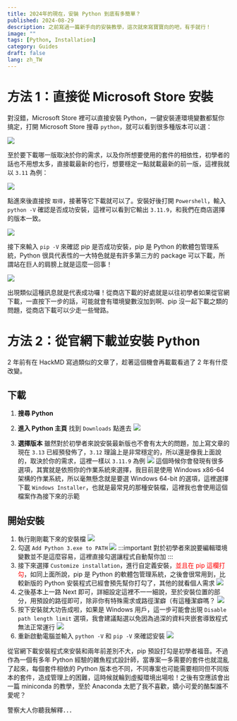 ```yaml
---
title: 2024年的現在，安裝 Python 到底有多簡單？
published: 2024-08-29
description: 之前寫過一篇新手向的安裝教學，這次就來寫寶寶向的吧，有手就行！
image: ""
tags: [Python, Installation]
category: Guides
draft: false
lang: zh_TW
---
```


# 方法 1：直接從 Microsoft Store 安裝

對沒錯，Microsoft Store 裡可以直接安裝 Python，一鍵安裝連環境變數都幫你搞定，打開 Microsoft Store 搜尋 `python`，就可以看到很多種版本可以選：

![](1.png)

至於要下載哪一版取決於你的需求，以及你所想要使用的套件的相依性，初學者的話也不用想太多，直接載最新的也行，想要穩定一點就載最新的前一版，這裡我就以 `3.11` 為例：

![](2.png)

點進來後直接按 `取得`，接著等它下載就可以了。安裝好後打開 `Powershell`，輸入 `python -V` 確認是否成功安裝，這裡可以看到它輸出 `3.11.9`，和我們在商店選擇的版本一致。

![](3.png)

接下來輸入 `pip -V` 來確認 pip 是否成功安裝，pip 是 Python 的軟體包管理系統，Python 很具代表性的一大特色就是有許多第三方的 package 可以下載，所謂站在巨人的肩膀上就是這麼一回事！

![](4.png)

出現類似這種訊息就是代表成功囉！從商店下載的好處就是以往初學者如果從官網下載，一直按下一步的話，可能就會有環境變數沒加到啊、pip 沒一起下載之類的問題，從商店下載可以少走一些彎路。

# 方法 2：從官網下載並安裝 Python

2 年前有在 HackMD 寫過類似的文章了，趁著這個機會再載載看過了 2 年有什麼改變。

## 下載

1. **搜尋 Python**

2. **進入 Python 主頁** 找到 `Downloads` 點進去
   ![](5.png)

3. **選擇版本** 雖然對於初學者來說安裝最新版也不會有太大的問題，加上寫文章的現在 `3.13` 已經預發佈了，`3.12` 理論上是非常穩定的，所以還是像我上面說的，取決於你的需求，這裡一樣以 `3.11.9` 為例
   ![](6.png)
   這個時候你會發現有很多選項，其實就是依照你的作業系統來選擇，我目前是使用 Windows x86-64 架構的作業系統，所以毫無懸念就是要選 Windows 64-bit 的選項，這裡選擇下載 `Windows Installer`，也就是最常見的那種安裝檔，這裡我也會使用這個檔案作為接下來的示範

## 開始安裝

1. 執行剛剛載下來的安裝檔
   ![](7.png)
2. 勾選 `Add Python 3.exe to PATH`
   ![](8.png)
   :::important
   對於初學者來說要編輯環境變數並不是這麼容易，這裡直接勾選讓程式自動幫你加
   :::
3. 接下來選擇 `Customize installation`，進行自定義安裝，<font color = red>並且在 pip 這欄打勾</font>，如同上面所說，pip 是 Python 的軟體包管理系統，之後會很常用到，比較新版的 Python 安裝程式已經會預先幫你打勾了，其他的就看個人需求
   ![](9.png)
4. 之後基本上一路 Next 即可，詳細設定這裡不一一細說，至於安裝位置的部分，用預設的路徑即可，除非你有特殊需求或路徑潔癖（有這種潔癖嗎？
   ![](10.png)
5. 按下安裝就大功告成啦，如果是 Windows 用戶，這一步可能會出現 `Disable path length limit` 選項，我會建議點選以免因為過深的資料夾嵌套導致程式無法正常運行
   ![](11.png)
6. 重新啟動電腦並輸入 `python -V` 和 `pip -V` 來確認安裝
   ![](12.png)

從官網下載安裝程式來安裝和兩年前差別不大，pip 預設打勾是初學者福音。不過作為一個有多年 Python 經驗的雜魚程式設計師，當專案一多需要的套件也就混亂了起來，每個套件相依的 Python 版本也不同，不同專案也可能需要相同但不同版本的套件，造成管理上的困難，這時候就輪到虛擬環境出場啦！之後有空應該會出一篇 miniconda 的教學，至於 Anaconda 太肥了我不喜歡，嬌小可愛的酪梨誰不愛呢？

警察大人你聽我解釋．．．

